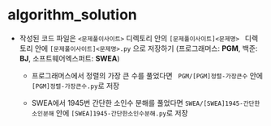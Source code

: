 # algorithm_solution


- 작성된 코드 파일은 `<문제풀이사이트>` 디렉토리 안의 `[문제풀이사이트]<문제명> ` 디렉토리 안에 `[문제풀이사이트]<문제명>.py` 으로 저장하기 (프로그래머스: **PGM**, 백준: **BJ**, 소프트웨어엑스퍼트: **SWEA**)

  - 프로그래머스에서 정렬의 가장 큰 수를 풀었다면 ` PGM/[PGM]정렬-가장큰수` 안에 `[PGM]정렬-가장큰수.py`로 저장

  - SWEA에서 1945번 간단한 소인수 분해를 풀었다면  `SWEA/[SWEA]1945-간단한소인분해` 안에 `[SWEA]1945-간단한소인수분해.py`로 저장

